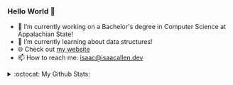 ### Hello World 👋

- 🔭 I’m currently working on a Bachelor's degree in Computer Science at Appalachian State!
- 🌱 I’m currently learning about data structures!
- :globe_with_meridians: Check out [my website](https://isaacallen.dev)
- 📫 How to reach me: isaac@isaacallen.dev

<details>
  <summary>:octocat: My Github Stats:</summary>
  
  <img align="left" alt="IsaacMAllen's Github Stats" src="https://github-readme-stats-git-master.isaacmallen.vercel.app/api?username=IsaacMAllen&show_icons=true&hide_border=true&count_private=true&hide_title=true" />
  
</details>
